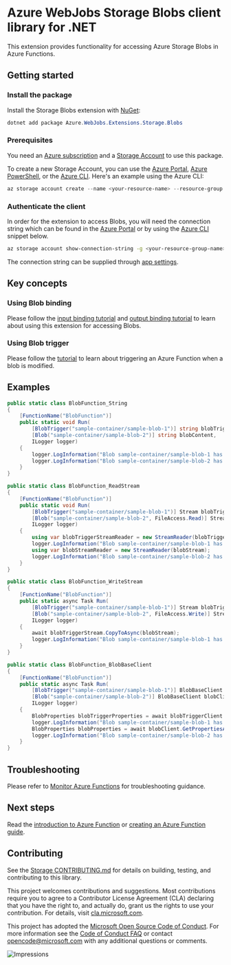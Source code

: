 # Azure WebJobs Storage Blobs client library for .NET

This extension provides functionality for accessing Azure Storage Blobs in Azure Functions.

## Getting started

### Install the package

Install the Storage Blobs extension with [NuGet][nuget]:

```Powershell
dotnet add package Azure.WebJobs.Extensions.Storage.Blobs
```

### Prerequisites

You need an [Azure subscription][azure_sub] and a
[Storage Account][storage_account_docs] to use this package.

To create a new Storage Account, you can use the [Azure Portal][storage_account_create_portal],
[Azure PowerShell][storage_account_create_ps], or the [Azure CLI][storage_account_create_cli].
Here's an example using the Azure CLI:

```Powershell
az storage account create --name <your-resource-name> --resource-group <your-resource-group-name> --location westus --sku Standard_LRS
```

### Authenticate the client

In order for the extension to access Blobs, you will need the connection string which can be found in the [Azure Portal](https://portal.azure.com/) or by using the [Azure CLI](https://docs.microsoft.com/cli/azure) snippet below.

```bash
az storage account show-connection-string -g <your-resource-group-name> -n <your-resource-name>
```

The connection string can be supplied through [app settings](https://docs.microsoft.com/en-us/azure/azure-functions/functions-app-settings).

## Key concepts

### Using Blob binding

Please follow the [input binding tutorial](https://docs.microsoft.com/en-us/azure/azure-functions/functions-bindings-storage-blob-input?tabs=csharp) and [output binding tutorial](https://docs.microsoft.com/en-us/azure/azure-functions/functions-bindings-storage-blob-output?tabs=csharp) to learn about using this extension for accessing Blobs.

### Using Blob trigger

Please follow the [tutorial](https://docs.microsoft.com/en-us/azure/azure-functions/functions-bindings-storage-blob-trigger?tabs=csharp) to learn about triggering an Azure Function when a blob is modified.

## Examples

```C# Snippet:BlobFunction_String
public static class BlobFunction_String
{
    [FunctionName("BlobFunction")]
    public static void Run(
        [BlobTrigger("sample-container/sample-blob-1")] string blobTriggerContent,
        [Blob("sample-container/sample-blob-2")] string blobContent,
        ILogger logger)
    {
        logger.LogInformation("Blob sample-container/sample-blob-1 has been updated with content: {content}", blobTriggerContent);
        logger.LogInformation("Blob sample-container/sample-blob-2 has content: {content}", blobContent);
    }
}
```

```C# Snippet:BlobFunction_ReadStream
public static class BlobFunction_ReadStream
{
    [FunctionName("BlobFunction")]
    public static void Run(
        [BlobTrigger("sample-container/sample-blob-1")] Stream blobTriggerStream,
        [Blob("sample-container/sample-blob-2", FileAccess.Read)] Stream blobStream,
        ILogger logger)
    {
        using var blobTriggerStreamReader = new StreamReader(blobTriggerStream);
        logger.LogInformation("Blob sample-container/sample-blob-1 has been updated with content: {content}", blobTriggerStreamReader.ReadToEnd());
        using var blobStreamReader = new StreamReader(blobStream);
        logger.LogInformation("Blob sample-container/sample-blob-2 has content: {content}", blobStreamReader.ReadToEnd());
    }
}
```

```C# Snippet:BlobFunction_WriteStream
public static class BlobFunction_WriteStream
{
    [FunctionName("BlobFunction")]
    public static async Task Run(
        [BlobTrigger("sample-container/sample-blob-1")] Stream blobTriggerStream,
        [Blob("sample-container/sample-blob-2", FileAccess.Write)] Stream blobStream,
        ILogger logger)
    {
        await blobTriggerStream.CopyToAsync(blobStream);
        logger.LogInformation("Blob sample-container/sample-blob-1 has been copied to sample-container/sample-blob-2");
    }
}
```

```C# Snippet:BlobFunction_BlobBaseClient
public static class BlobFunction_BlobBaseClient
{
    [FunctionName("BlobFunction")]
    public static async Task Run(
        [BlobTrigger("sample-container/sample-blob-1")] BlobBaseClient blobTriggerClient,
        [Blob("sample-container/sample-blob-2")] BlobBaseClient blobClient,
        ILogger logger)
    {
        BlobProperties blobTriggerProperties = await blobTriggerClient.GetPropertiesAsync();
        logger.LogInformation("Blob sample-container/sample-blob-1 has been updated on: {datetime}", blobTriggerProperties.LastModified);
        BlobProperties blobProperties = await blobClient.GetPropertiesAsync();
        logger.LogInformation("Blob sample-container/sample-blob-2 has been updated on: {datetime}", blobProperties.LastModified);
    }
}
```

## Troubleshooting

Please refer to [Monitor Azure Functions](https://docs.microsoft.com/azure/azure-functions/functions-monitoring) for troubleshooting guidance.

## Next steps

Read the [introduction to Azure Function](https://docs.microsoft.com/azure/azure-functions/functions-overview) or [creating an Azure Function guide](https://docs.microsoft.com/azure/azure-functions/functions-create-first-azure-function).

## Contributing

See the [Storage CONTRIBUTING.md][storage_contrib] for details on building,
testing, and contributing to this library.

This project welcomes contributions and suggestions.  Most contributions require
you to agree to a Contributor License Agreement (CLA) declaring that you have
the right to, and actually do, grant us the rights to use your contribution. For
details, visit [cla.microsoft.com][cla].

This project has adopted the [Microsoft Open Source Code of Conduct][coc].
For more information see the [Code of Conduct FAQ][coc_faq]
or contact [opencode@microsoft.com][coc_contact] with any
additional questions or comments.

![Impressions](https://azure-sdk-impressions.azurewebsites.net/api/impressions/azure-sdk-for-net%2Fsdk%2Fstorage%2FAzure.Storage.Webjobs.Extensions.Blobs%2FREADME.png)

<!-- LINKS -->
[nuget]: https://www.nuget.org/
[storage_account_docs]: https://docs.microsoft.com/azure/storage/common/storage-account-overview
[storage_account_create_ps]: https://docs.microsoft.com/azure/storage/common/storage-quickstart-create-account?tabs=azure-powershell
[storage_account_create_cli]: https://docs.microsoft.com/azure/storage/common/storage-quickstart-create-account?tabs=azure-cli
[storage_account_create_portal]: https://docs.microsoft.com/azure/storage/common/storage-quickstart-create-account?tabs=azure-portal
[azure_sub]: https://azure.microsoft.com/free/
[RequestFailedException]: https://github.com/Azure/azure-sdk-for-net/tree/master/sdk/core/Azure.Core/src/RequestFailedException.cs
[storage_contrib]: https://github.com/Azure/azure-sdk-for-net/blob/master/sdk/storage/CONTRIBUTING.md
[cla]: https://cla.microsoft.com
[coc]: https://opensource.microsoft.com/codeofconduct/
[coc_faq]: https://opensource.microsoft.com/codeofconduct/faq/
[coc_contact]: mailto:opencode@microsoft.com
